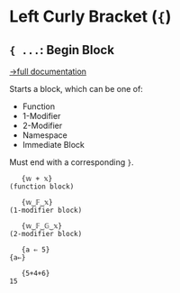 # Left Curly Bracket (`{`)

## `{ ...`: Begin Block
[→full documentation](https://mlochbaum.github.io/BQN/doc/block.html)

Starts a block, which can be one of:

- Function
- 1-Modifier
- 2-Modifier
- Namespace
- Immediate Block

Must end with a corresponding `}`.

```bqn
   {𝕨 + 𝕩}   
(function block)

   {𝕨‿𝔽‿𝕩}   
(1-modifier block)

   {𝕨‿𝔽‿𝔾‿𝕩} 
(2-modifier block)

   {a ⇐ 5}   
{a⇐}

   {5+4+6}   
15
```
